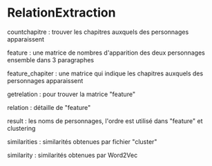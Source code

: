 # RelationExtraction
countchapitre  :  trouver les chapitres auxquels des personnages apparaissent

feature  :  une matrice de nombres d'apparition des deux personnages ensemble dans 3 paragraphes

feature_chapiter  :  une matrice qui indique les chapitres auxquels des personnages apparaissent

getrelation  :  pour trouver la matrice "feature"

relation  :  détaille de "feature"

result  :  les noms de personnages, l'ordre est utilisé dans "feature" et clustering

similarities  :  similarités obtenues par fichier "cluster"

similarity  :  similarités obtenues par Word2Vec
